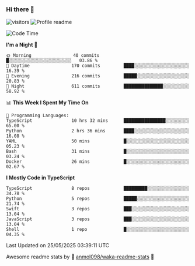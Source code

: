 ### Hi there 👋  
![visitors](https://visitor-badge.laobi.icu/badge?page_id=leverglowh) ![Profile readme](https://github.com/leverglowh/leverglowh/workflows/Profile%20readme/badge.svg?branch=master)

<!--START_SECTION:waka-->
![Code Time](http://img.shields.io/badge/Code%20Time-3%2C693%20hrs%2054%20mins-blue)

**I'm a Night 🦉** 

```text
🌞 Morning                40 commits          █░░░░░░░░░░░░░░░░░░░░░░░░   03.86 % 
🌆 Daytime                170 commits         ████░░░░░░░░░░░░░░░░░░░░░   16.39 % 
🌃 Evening                216 commits         █████░░░░░░░░░░░░░░░░░░░░   20.83 % 
🌙 Night                  611 commits         ███████████████░░░░░░░░░░   58.92 % 
```


📊 **This Week I Spent My Time On** 

```text
💬 Programming Languages: 
TypeScript               10 hrs 32 mins      ████████████████░░░░░░░░░   65.00 % 
Python                   2 hrs 36 mins       ████░░░░░░░░░░░░░░░░░░░░░   16.08 % 
YAML                     50 mins             █░░░░░░░░░░░░░░░░░░░░░░░░   05.23 % 
Bash                     31 mins             █░░░░░░░░░░░░░░░░░░░░░░░░   03.24 % 
Docker                   26 mins             █░░░░░░░░░░░░░░░░░░░░░░░░   02.67 % 
```

**I Mostly Code in TypeScript** 

```text
TypeScript               8 repos             █████████░░░░░░░░░░░░░░░░   34.78 % 
Python                   5 repos             █████░░░░░░░░░░░░░░░░░░░░   21.74 % 
Swift                    3 repos             ███░░░░░░░░░░░░░░░░░░░░░░   13.04 % 
JavaScript               3 repos             ███░░░░░░░░░░░░░░░░░░░░░░   13.04 % 
Shell                    1 repo              █░░░░░░░░░░░░░░░░░░░░░░░░   04.35 % 
```




 Last Updated on 25/05/2025 03:39:11 UTC
<!--END_SECTION:waka-->


Awesome readme stats by :star2: [anmol098/waka-readme-stats](https://github.com/anmol098/waka-readme-stats) :star2:
